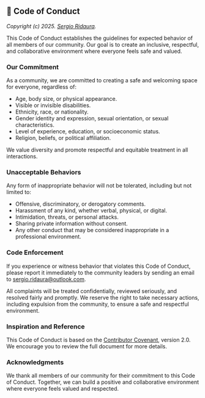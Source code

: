 ## 📜 Code of Conduct

_Copyright (c) 2025. [Sergio Ridaura](https://github.com/sergio-ridaura)._

This Code of Conduct establishes the guidelines for expected behavior of all members of our community. Our goal is to create an inclusive, respectful, and collaborative environment where everyone feels safe and valued.

### Our Commitment

As a community, we are committed to creating a safe and welcoming space for everyone, regardless of:

- Age, body size, or physical appearance.
- Visible or invisible disabilities.
- Ethnicity, race, or nationality.
- Gender identity and expression, sexual orientation, or sexual characteristics.
- Level of experience, education, or socioeconomic status.
- Religion, beliefs, or political affiliation.

We value diversity and promote respectful and equitable treatment in all interactions.

### Unacceptable Behaviors

Any form of inappropriate behavior will not be tolerated, including but not limited to:

- Offensive, discriminatory, or derogatory comments.
- Harassment of any kind, whether verbal, physical, or digital.
- Intimidation, threats, or personal attacks.
- Sharing private information without consent.
- Any other conduct that may be considered inappropriate in a professional environment.

### Code Enforcement

If you experience or witness behavior that violates this Code of Conduct, please report it immediately to the community leaders by sending an email to [sergio.ridaura@outlook.com](mailto:sergio.ridaura@outlook.com).

All complaints will be treated confidentially, reviewed seriously, and resolved fairly and promptly. We reserve the right to take necessary actions, including expulsion from the community, to ensure a safe and respectful environment.

### Inspiration and Reference

This Code of Conduct is based on the [Contributor Covenant](https://www.contributor-covenant.org/version/2/0/code_of_conduct/), version 2.0. We encourage you to review the full document for more details.

### Acknowledgments

We thank all members of our community for their commitment to this Code of Conduct. Together, we can build a positive and collaborative environment where everyone feels valued and respected.
